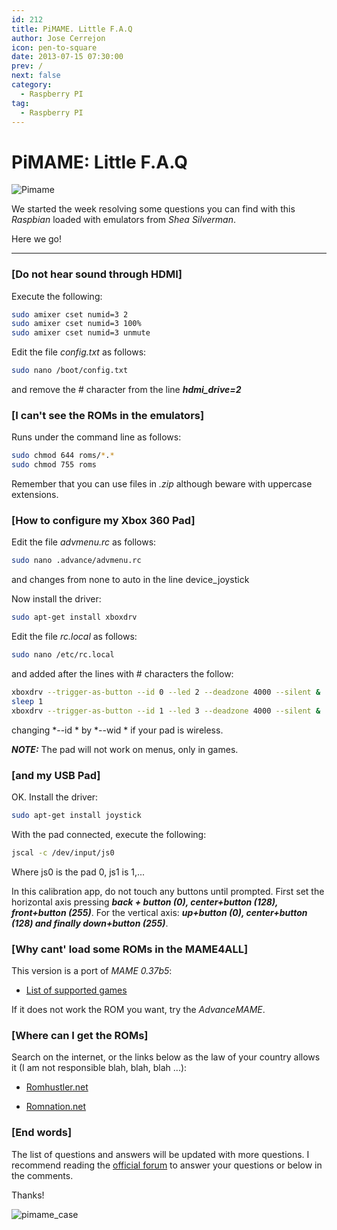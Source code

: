 ```yaml
---
id: 212
title: PiMAME. Little F.A.Q
author: Jose Cerrejon
icon: pen-to-square
date: 2013-07-15 07:30:00
prev: /
next: false
category:
  - Raspberry PI
tag:
  - Raspberry PI
---
```


# PiMAME: Little F.A.Q

![Pimame](/images/PiMAME.jpg)

We started the week resolving some questions you can find with this *Raspbian* loaded with emulators from *Shea Silverman*.

Here we go!

- - -
###  [Do not hear sound through HDMI]

Execute the following:

```bash
sudo amixer cset numid=3 2
sudo amixer cset numid=3 100%
sudo amixer cset numid=3 unmute
```

Edit the file *config.txt* as follows:

```bash
sudo nano /boot/config.txt 
```

and remove the # character from the line ***hdmi_drive=2***

###  [I can't see the ROMs in the emulators]

Runs under the command line as follows:

```bash
sudo chmod 644 roms/*.*
sudo chmod 755 roms
```

Remember that you can use files in *.zip* although beware with uppercase extensions.

###  [How to configure my Xbox 360 Pad]

Edit the file *advmenu.rc* as follows:

```bash
sudo nano .advance/advmenu.rc
```

and changes from none to auto in the line device_joystick

Now install the driver:

```bash
sudo apt-get install xboxdrv
```

Edit the file *rc.local* as follows:

```bash
sudo nano /etc/rc.local
```

and added after the lines with # characters the follow:

```bash
xboxdrv --trigger-as-button --id 0 --led 2 --deadzone 4000 --silent &
sleep 1
xboxdrv --trigger-as-button --id 1 --led 3 --deadzone 4000 --silent &
```

changing *--id * by *--wid * if your pad is wireless.

***NOTE:*** The pad will not work on menus, only in games.

###  [and my USB Pad]

OK. Install the driver:

```bash
sudo apt-get install joystick
```

With the pad connected, execute the following:

```bash
jscal -c /dev/input/js0
```

Where js0 is the pad 0, js1 is 1,...

In this calibration app, do not touch any buttons until prompted. First set the horizontal axis pressing ***back + button (0), center+button (128), front+button (255)***. For the vertical axis: ***up+button (0), center+button (128) and finally down+button (255)***.

###  [Why cant' load some ROMs in the MAME4ALL]

This version is a port of *MAME 0.37b5*:

* [List of supported games](https://code.google.com/p/imame4all/wiki/GameList)

If it does not work the ROM you want, try the *AdvanceMAME*.

###  [Where can I get the ROMs]

Search on the internet, or the links below as the law of your country allows it (I am not responsible blah, blah, blah ...):

* [Romhustler.net](http://romhustler.net/roms/mame)

* [Romnation.net](http://www.romnation.net/srv/roms/mame103.html)

###  [End words]

The list of questions and answers will be updated with more questions. I recommend reading the [official forum](http://pimame.org/forum/) to answer your questions or below in the comments.

Thanks!

![pimame_case](/images/pimame_case.jpg)